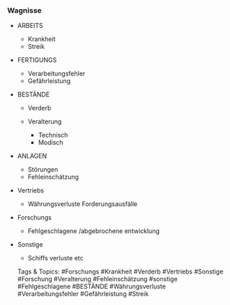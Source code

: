 ### Wagnisse

- ARBEITS

	- Krankheit
	- Streik

- FERTIGUNGS

	- Verarbeitungsfehler
	- Gefährleistung

- BESTÄNDE

	- Verderb
	- Veralterung

		- Technisch 
		- Modisch

- ANLAGEN

	- Störungen
	- Fehleinschätzung

- Vertriebs

	- Währungsverluste Forderungsausfälle

- Forschungs

	- Fehlgeschlagene /abgebrochene entwicklung

- Sonstige

	- Schiffs verluste etc

   Tags & Topics:
   #Forschungs
   #Krankheit
   #Verderb
   #Vertriebs
   #Sonstige
   #Forschung
   #Veralterung
   #Fehleinschätzung
   #sonstige
   #Fehlgeschlagene
   #BESTÄNDE
   #Währungsverluste
   #Verarbeitungsfehler
   #Gefährleistung
   #Streik
